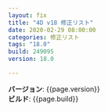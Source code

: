 ```yaml
---
layout: fix
title: "4D v18 修正リスト"
date: 2020-02-29 08:00:00
categories: 修正リスト
tags: "18.0"  
build: 249095
version: 18.0

---
```


**バージョン**: {{page.version}}  
**ビルド**: {{page.build}}  

